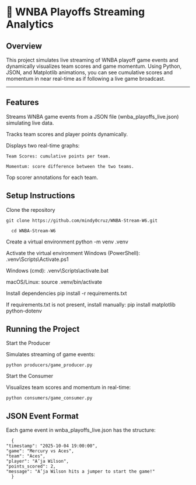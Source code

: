 # 🏀 WNBA Playoffs Streaming Analytics

## Overview

This project simulates live streaming of WNBA playoff game events and dynamically visualizes team scores and game momentum. Using Python, JSON, and Matplotlib animations, you can see cumulative scores and momentum in near real-time as if following a live game broadcast.

---

## Features

Streams WNBA game events from a JSON file (wnba_playoffs_live.json) simulating live data.

Tracks team scores and player points dynamically.

  Displays two real-time graphs:

    Team Scores: cumulative points per team.

    Momentum: score difference between the two teams.

Top scorer annotations for each team.



## Setup Instructions

  Clone the repository

    git clone https://github.com/mindy0cruz/WNBA-Stream-W6.git

      cd WNBA-Stream-W6


  Create a virtual environment
      python -m venv .venv


  Activate the virtual environment
      Windows (PowerShell):
      .venv\Scripts\Activate.ps1


  Windows (cmd):
     .venv\Scripts\activate.bat


  macOS/Linux:
      source .venv/bin/activate


  Install dependencies
     pip install -r requirements.txt


  If requirements.txt is not present, install manually:
      pip install matplotlib python-dotenv



## Running the Project

Start the Producer

  Simulates streaming of game events:

    python producers/game_producer.py

Start the Consumer

  Visualizes team scores and momentum in real-time:

    python consumers/game_consumer.py


## JSON Event Format

Each game event in wnba_playoffs_live.json has the structure:

      {
    "timestamp": "2025-10-04 19:00:00",
    "game": "Mercury vs Aces",
    "team": "Aces",
    "player": "A’ja Wilson",
    "points_scored": 2,
    "message": "A’ja Wilson hits a jumper to start the game!"
      }




